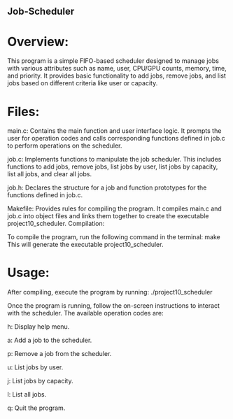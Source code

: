 ## Job-Scheduler

# Overview:

This program is a simple FIFO-based scheduler designed to manage jobs with various attributes such as name, user, CPU/GPU counts, memory, time, and priority. It provides basic functionality to add jobs, remove jobs, and list jobs based on different criteria like user or capacity.



# Files:

<p>
main.c: Contains the main function and user interface logic. It prompts the user for operation codes and calls corresponding functions defined in job.c to perform operations on the scheduler.

job.c: Implements functions to manipulate the job scheduler. This includes functions to add jobs, remove jobs, list jobs by user, list jobs by capacity, list all jobs, and clear all jobs.

job.h: Declares the structure for a job and function prototypes for the functions defined in job.c.

Makefile: Provides rules for compiling the program. It compiles main.c and job.c into object files and links them together to create the executable project10_scheduler.
Compilation:


To compile the program, run the following command in the terminal:
make
This will generate the executable project10_scheduler.
<p>




# Usage:
<p>
After compiling, execute the program by running:
./project10_scheduler


Once the program is running, follow the on-screen instructions to interact with the scheduler. The available operation codes are:

h: Display help menu.

a: Add a job to the scheduler.

p: Remove a job from the scheduler.

u: List jobs by user.

j: List jobs by capacity.

l: List all jobs.

q: Quit the program.
<p>
